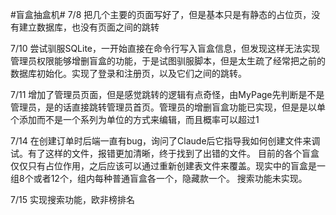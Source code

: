 #盲盒抽盒机#
7/8 把几个主要的页面写好了，但是基本只是有静态的占位页，没有建立数据库，也没有页面之间的跳转

7/10 尝试驯服SQLite，一开始直接在命令行写入盲盒信息，但发现这样无法实现管理员权限能够增删盲盒的功能，于是试图驯服脚本，但是太生疏了经常把之前的数据库初始化。实现了登录和注册页，以及它们之间的跳转。

7/11 增加了管理员页面，但是感觉跳转的逻辑有点奇怪，由MyPage先判断是不是管理员，是的话直接跳转管理员首页。管理员的增删盲盒功能已实现，但是是以单个添加而不是一个系列为单位的方式来编辑，而且概率可以超过1

7/14 在创建订单时后端一直有bug，询问了Claude后它指导我如何创建文件来调试。有了这样的文件，报错更加清晰，终于找到了出错的文件。
目前的各个盲盒仅仅只有占位作用，之后应该可以通过重新创建表文件来覆盖。现实中的盲盒是一组8个或者12个，组内每种普通盲盒各一个，隐藏款一个。
搜索功能未实现。

7/15 实现搜索功能，欧非榜排名